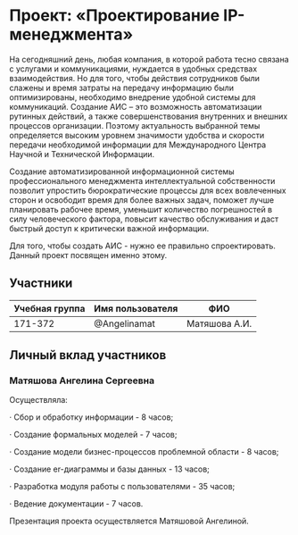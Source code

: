 # Проект: «Проектирование IP-менеджмента»

На сегодняшний день, любая компания, в которой работа тесно связана с услугами и коммуникациями, нуждается в удобных средствах взаимодействия. Но для того, чтобы действия сотрудников были слажены и время затраты на передачу информацию были оптимизированы, необходимо внедрение удобной системы для коммуникаций. Создание АИС – это возможность автоматизации рутинных действий, а также совершенствования внутренних и внешних процессов организации. Поэтому актуальность выбранной темы определяется высоким уровнем значимости удобства и скорости передачи необходимой информации для Международного Центра Научной и Технической Информации.

Создание автоматизированной информационной системы профессионального менеджмента интеллектуальной собственности  позволит упростить бюрократические процессы для всех вовлеченных сторон и освободит время для более важных задач, поможет лучше планировать рабочее время, уменьшит количество погрешностей в силу человеческого фактора, повысит качество обслуживания и даст быстрый доступ к критически важной информации.

Для того, чтобы создать АИС - нужно ее правильно спроектировать. Данный проект посвящен именно этому.

## Участники

| Учебная группа | Имя пользователя | ФИО                      |
|----------------|------------------|--------------------------|
| 171-372        | @Angelinamat     | Матяшова А.И.            |


## Личный вклад участников

### Матяшова Ангелина Сергеевна

Осуществляла:

· Сбор и обработку информации - 8 часов;

· Создание формальных моделей - 7 часов;

· Создание модели бизнес-процессов проблемной области - 8 часов;

· Создание er-диаграммы и базы данных - 13 часов;

· Разработка модуля работы с пользователями - 35 часов;

· Ведение документации - 7 часов.

Презентация проекта осуществляется Матяшовой Ангелиной.
